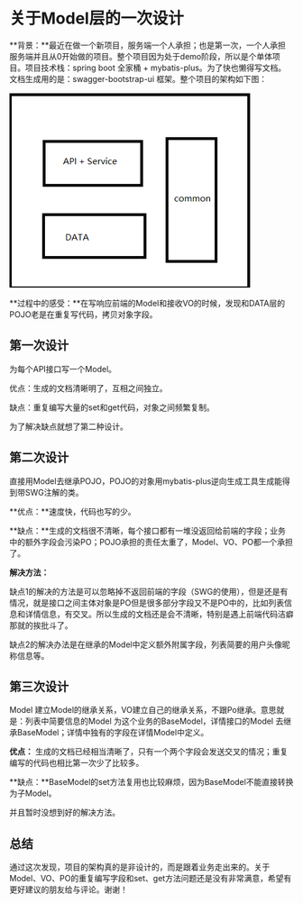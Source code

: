 #		关于Model层的一次设计

**背景：**最近在做一个新项目，服务端一个人承担；也是第一次，一个人承担服务端并且从0开始做的项目。整个项目因为处于demo阶段，所以是个单体项目。项目技术栈：spring boot 全家桶 + mybatis-plus。为了快也懒得写文档。文档生成用的是：swagger-bootstrap-ui 框架。整个项目的架构如下图：

![](./res/server.png)

**过程中的感受：**在写响应前端的Model和接收VO的时候，发现和DATA层的POJO老是在重复写代码，拷贝对象字段。

##		第一次设计

为每个API接口写一个Model。

优点：生成的文档清晰明了，互相之间独立。

缺点：重复编写大量的set和get代码，对象之间频繁复制。

为了解决缺点就想了第二种设计。



##		第二次设计

直接用Model去继承POJO，POJO的对象用mybatis-plus逆向生成工具生成能得到带SWG注解的类。

**优点：**速度快，代码也写的少。

**缺点：**生成的文档很不清晰，每个接口都有一堆没返回给前端的字段；业务中的额外字段会污染PO；POJO承担的责任太重了，Model、VO、PO都一个承担了。

**解决方法：**

缺点1的解决的方法是可以忽略掉不返回前端的字段（SWG的使用），但是还是有情况，就是接口之间主体对象是PO但是很多部分字段又不是PO中的，比如列表信息和详情信息，有交叉。所以生成的文档还是会不清晰，特别是遇上前端代码洁癖那就的挨批斗了。

缺点2的解决办法是在继承的Model中定义额外附属字段，列表简要的用户头像昵称信息等。



##	第三次设计

Model 建立Model的继承关系，VO建立自己的继承关系，不跟Po继承。意思就是：列表中简要信息的Model 为这个业务的BaseModel，详情接口的Model 去继承BaseModel；详情中独有的字段在详情Model中定义。

**优点：** 生成的文档已经相当清晰了，只有一个两个字段会发送交叉的情况；重复编写的代码也相比第一次少了比较多。

**缺点：**BaseModel的set方法复用也比较麻烦，因为BaseModel不能直接转换为子Model。

并且暂时没想到好的解决方法。

##		总结

通过这次发现，项目的架构真的是非设计的，而是跟着业务走出来的。关于Model、VO、PO的重复编写字段和set、get方法问题还是没有非常满意，希望有更好建议的朋友给与评论。谢谢！